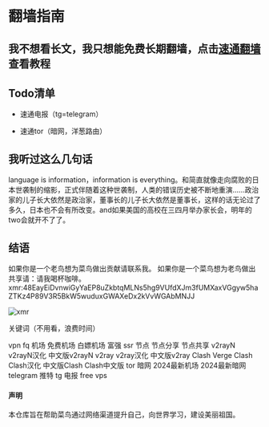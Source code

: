 # 翻墙指南

## 我不想看长文，我只想能免费长期翻墙，点击[速通翻墙](https://github.com/TechNinjaGuru/fq/blob/main/%E9%80%9F%E9%80%9A%E7%BF%BB%E5%A2%99.md)查看教程

## Todo清单

- 速通电报（tg=telegram）

- 速通tor（暗网，洋葱路由）



## 我听过这么几句话

language is information，information is everything。和简直就像走向腐败的日本世袭制的缩影，正式伴随着这种世袭制，人类的错误历史被不断地重演......政治家的儿子长大依然是政治家，董事长的儿子长大依然是董事长，这样的话无论过了多久，日本也不会有所改变。and如果美国的高校在三四月举办家长会，明年的two会就开不了了。

## 结语

如果你是一个老鸟想为菜鸟做出贡献请联系我。
如果你是一个菜鸟想为老鸟做出共享请：请我喝杯咖啡。
xmr:48EayEiDvnwiGyYaEP8uZkbtqMLNs5hg9VUfdXJm3fUMXaxVGgyw5haZTKz4P89V3R5BkW5wuduxGWAXeDx2kVvWGAbMNJJ

![xmr](https://github.com/TechNinjaGuru/fq/blob/main/xmr.png)

关键词（不用看，浪费时间）

vpn fq 机场 免费机场 白嫖机场 富强 ssr 节点 节点分享 节点共享 v2rayN v2rayN汉化 中文版v2rayN v2ray v2ray汉化 中文版v2ray Clash Verge Clash Clash汉化 中文版Clash Clash中文版 tor 暗网 2024最新机场 2024最新暗网 telegram 推特 tg 电报 free vps





#### 声明

本仓库旨在帮助菜鸟通过网络渠道提升自己，向世界学习，建设美丽祖国。
